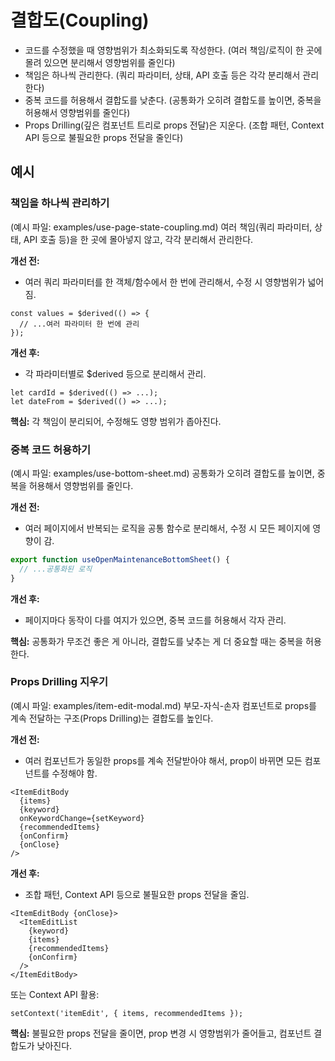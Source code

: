 # 결합도(Coupling)

- 코드를 수정했을 때 영향범위가 최소화되도록 작성한다. (여러 책임/로직이 한 곳에 몰려 있으면 분리해서 영향범위를 줄인다)
- 책임은 하나씩 관리한다. (쿼리 파라미터, 상태, API 호출 등은 각각 분리해서 관리한다)
- 중복 코드를 허용해서 결합도를 낮춘다. (공통화가 오히려 결합도를 높이면, 중복을 허용해서 영향범위를 줄인다)
- Props Drilling(깊은 컴포넌트 트리로 props 전달)은 지운다. (조합 패턴, Context API 등으로 불필요한 props 전달을 줄인다)

## 예시

### 책임을 하나씩 관리하기
(예시 파일: examples/use-page-state-coupling.md)
여러 책임(쿼리 파라미터, 상태, API 호출 등)을 한 곳에 몰아넣지 않고, 각각 분리해서 관리한다.

**개선 전:**
- 여러 쿼리 파라미터를 한 객체/함수에서 한 번에 관리해서, 수정 시 영향범위가 넓어짐.

```svelte
const values = $derived(() => {
  // ...여러 파라미터 한 번에 관리
});
```

**개선 후:**
- 각 파라미터별로 $derived 등으로 분리해서 관리.

```svelte
let cardId = $derived(() => ...);
let dateFrom = $derived(() => ...);
```

**핵심:**
각 책임이 분리되어, 수정해도 영향 범위가 좁아진다.

### 중복 코드 허용하기
(예시 파일: examples/use-bottom-sheet.md)
공통화가 오히려 결합도를 높이면, 중복을 허용해서 영향범위를 줄인다.

**개선 전:**
- 여러 페이지에서 반복되는 로직을 공통 함수로 분리해서, 수정 시 모든 페이지에 영향이 감.

```ts
export function useOpenMaintenanceBottomSheet() {
  // ...공통화된 로직
}
```

**개선 후:**
- 페이지마다 동작이 다를 여지가 있으면, 중복 코드를 허용해서 각자 관리.

**핵심:**
공통화가 무조건 좋은 게 아니라, 결합도를 낮추는 게 더 중요할 때는 중복을 허용한다.

### Props Drilling 지우기
(예시 파일: examples/item-edit-modal.md)
부모-자식-손자 컴포넌트로 props를 계속 전달하는 구조(Props Drilling)는 결합도를 높인다.

**개선 전:**
- 여러 컴포넌트가 동일한 props를 계속 전달받아야 해서, prop이 바뀌면 모든 컴포넌트를 수정해야 함.

```svelte
<ItemEditBody
  {items}
  {keyword}
  onKeywordChange={setKeyword}
  {recommendedItems}
  {onConfirm}
  {onClose}
/>
```

**개선 후:**
- 조합 패턴, Context API 등으로 불필요한 props 전달을 줄임.

```svelte
<ItemEditBody {onClose}>
  <ItemEditList
    {keyword}
    {items}
    {recommendedItems}
    {onConfirm}
  />
</ItemEditBody>
```

또는 Context API 활용:

```svelte
setContext('itemEdit', { items, recommendedItems });
```

**핵심:**
불필요한 props 전달을 줄이면, prop 변경 시 영향범위가 줄어들고, 컴포넌트 결합도가 낮아진다. 
